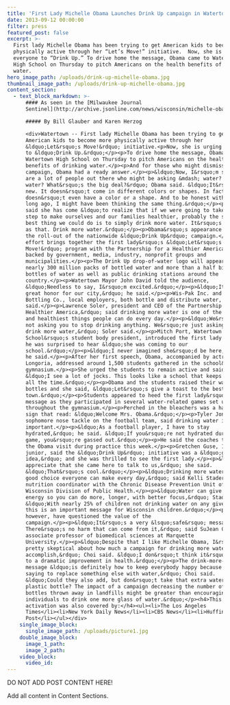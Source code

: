 ```yaml
---
title: 'First Lady Michelle Obama Launches Drink Up campaign in Watertown, WI'
date: 2013-09-12 00:00:00
filter: press
featured_post: false
excerpt: >-
  First lady Michelle Obama has been trying to get American kids to become more
  physically active through her “Let’s Move!” initiative.  Now, she is urging
  everyone to “Drink Up.” To drive home the message, Obama came to Watertown
  High School on Thursday to pitch Americans on the health benefits of drinking
  water.
hero_image_path: /uploads/drink-up-michelle-obama.jpg
thumbnail_image_path: /uploads/drink-up-michelle-obama.jpg
content_section:
  - text_block_markdown: >-
      #### As seen in the [Milwaukee Journal
      Sentinel](http://archive.jsonline.com/news/wisconsin/michelle-obama-urges-americans-to-drink-up-in-watertown-visit-b9996672z1-223516351.html):

      ##### By Bill Glauber and Karen Herzog

      <div>Watertown -- First lady Michelle Obama has been trying to get
      American kids to become more physically active through her
      &ldquo;Let&rsquo;s Move!&rdquo; initiative.<p>Now, she is urging everyone
      to &ldquo;Drink Up.&rdquo;</p><p>To drive home the message, Obama came to
      Watertown High School on Thursday to pitch Americans on the health
      benefits of drinking water.</p><p>And for those who might dismiss such a
      campaign, Obama had a ready answer.</p><p>&ldquo;Now, I&rsquo;m sure there
      are a lot of people out there who might be asking &mdash; water? Really,
      water? What&rsquo;s the big deal?&rdquo; Obama said. &ldquo;It&rsquo;s not
      new. It doesn&rsquo;t come in different colors or shapes. In fact, it
      doesn&rsquo;t even have a color or a shape. And to be honest with you, not
      long ago, I might have been thinking the same thing.&rdquo;</p><p>Obama
      said she has come &ldquo;to realize that if we were going to take just one
      step to make ourselves and our families healthier, probably the single
      best thing we could do is to simply drink more water. It&rsquo;s as simple
      as that. Drink more water.&rdquo;</p><p>Obama&rsquo;s appearance launched
      the roll-out of the nationwide &ldquo;Drink Up&rdquo; campaign.</p><p>The
      effort brings together the first lady&rsquo;s &ldquo;Let&rsquo;s
      Move!&rdquo; program with the Partnership for a Healthier America and is
      backed by government, media, industry, nonprofit groups and
      municipalities.</p><p>The Drink Up drop-of-water logo will appear on
      nearly 300 million packs of bottled water and more than a half billion
      bottles of water as well as public drinking stations around the
      country.</p><p>Watertown Mayor John David told the audience,
      &ldquo;Needless to say, I&rsquo;m excited.&rdquo;</p><p>&ldquo;It is a
      great honor for our city,&rdquo; he said.</p><p>Wis-Pak Inc. and 7 UP
      Bottling Co., local employers, both bottle and distribute water, David
      said.</p><p>Lawrence Soler, president and CEO of the Partnership for a
      Healthier America,&rdquo; said drinking more water is one of the easiest
      and healthiest things people can do every day.</p><p>&ldquo;We&rsquo;re
      not asking you to stop drinking anything. We&rsquo;re just asking you to
      drink more water,&rdquo; Soler said.</p><p>Mitch Port, Watertown High
      School&rsquo;s student body president, introduced the first lady. He said
      he was surprised to hear &ldquo;she was coming to our
      school.&rdquo;</p><p>&ldquo;I never imagined she&rsquo;d be here,&rdquo;
      he said.</p><p>After her first speech, Obama, accompanied by actress Eva
      Longoria, addressed around 1,500 students gathered in the school&rsquo;s
      gymnasium.</p><p>She urged the students to remain active and said,
      &ldquo;I see a lot of jocks. This looks like a school that keeps moving
      all the time.&rdquo;</p><p>Obama and the students raised their water
      bottles and she said, &ldquo;Let&rsquo;s give a toast to the best drink in
      town.&rdquo;</p><p>Students appeared to heed the first lady&rsquo;s
      message as they participated in several water-related games set up
      throughout the gymnasium.</p><p>Perched in the bleachers was a handmade
      sign that read: &ldquo;Welcome Mrs. Obama.&rdquo;</p><p>Tyler Jones, 16, a
      sophomore nose tackle on the football team, said drinking water is
      important.</p><p>&ldquo;As a football player, I have to stay
      hydrated,&rdquo; he said. &ldquo;If you&rsquo;re not hydrated during a
      game, you&rsquo;re gassed out.&rdquo;</p><p>He said the coaches talked up
      the Obama visit during practice this week.</p><p>Gretchen Guse, 16, a
      junior, said the &ldquo;Drink Up&rdquo; initiative was a &ldquo;good
      idea,&rdquo; and she was thrilled to see the first lady.</p><p>&ldquo;I
      appreciate that she came here to talk to us,&rdquo; she said.
      &ldquo;That&rsquo;s cool.&rdquo;</p><p>&ldquo;Drinking more water is a
      good choice everyone can make every day,&rdquo; said Kelli Stader,
      nutrition coordinator with the Chronic Disease Prevention Unit of the
      Wisconsin Division of Public Health.</p><p>&ldquo;Water can give you more
      energy so you can do more, longer, with better focus,&rdquo; Stader said.
      &ldquo;With nearly 25% of children not drinking water on any given day,
      this is an important message for Wisconsin children.&rdquo;</p><p>Some,
      however, have questioned the value of the
      campaign.</p><p>&ldquo;It&rsquo;s a very &lsquo;safe&rsquo; message.
      There&rsquo;s no harm that can come from it,&rdquo; said SuJean Choi, an
      associate professor of biomedical sciences at Marquette
      University.</p><p>&ldquo;Despite that I like Michelle Obama, I&rsquo;m
      pretty skeptical about how much a campaign for drinking more water would
      accomplish,&rdquo; Choi said. &ldquo;I don&rsquo;t think it&rsquo;ll lead
      to a dramatic improvement in health.&rdquo;</p><p>The drink-more-water
      message &ldquo;is definitely how to keep everybody happy because no one is
      saying to replace something else with water,&rdquo; Choi said.
      &ldquo;Could they also add, but don&rsquo;t take that extra water from a
      plastic bottle? The impact of a campaign decreasing the number of water
      bottles thrown away in landfills might be greater than encouraging
      individuals to drink one more glass of water.&rdquo;</p><h4>This
      activation was also covered by:</h4><ul><li>The Los Angeles
      Times</li><li>New York Daily News</li><li>CBS News</li><li>Huffington
      Post</li></ul></div>
    single_image_block:
      single_image_path: /uploads/picture1.jpg
    double_image_block:
      image_1_path:
      image_2_path:
    video_block:
      video_id:
---
```


DO NOT ADD POST CONTENT HERE\!

Add all content in Content Sections.